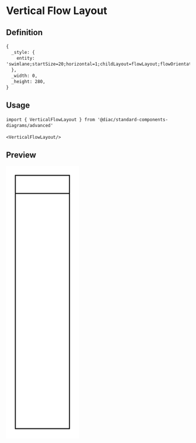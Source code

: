 # Vertical Flow Layout

## Definition

```
{
  _style: { 
    entity: 'swimlane;startSize=20;horizontal=1;childLayout=flowLayout;flowOrientation=north;resizable=0;interRankCellSpacing=50;containerType=tree;fontSize=12;',
  },
  _width: 0,
  _height: 280,
}
```

## Usage

```
import { VerticalFlowLayout } from '@diac/standard-components-diagrams/advanced'

<VerticalFlowLayout/>
```

## Preview

<img src="./vertical-flow-layout.png" width="200"/>
